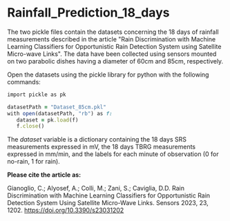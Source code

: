 # Rainfall_Prediction_18_days

The two pickle files contain the datasets concerning the 18 days of rainfall measurements described in the article "Rain Discrimination with Machine Learning Classifiers for Opportunistic Rain Detection System using Satellite Micro-wave Links". The data have been collected using sensors mounted on two parabolic dishes having a diameter of 60cm and 85cm, respectively.  

Open the datasets using the pickle library for python with the following commands:

```ruby
import pickle as pk 

datasetPath = "Dataset_85cm.pkl"  
with open(datasetPath, "rb") as f:  
   dataset = pk.load(f) 
   f.close()  
```   
The *dataset* variable is a dictionary containing the 18 days SRS measurements expressed in mV, the 18 days TBRG measurements expressed in mm/min, and the labels for each minute of observation (0 for no-rain, 1 for rain).

**Please cite the article as:**

Gianoglio, C.; Alyosef, A.; Colli, M.; Zani, S.; Caviglia, D.D. Rain Discrimination with Machine Learning Classifiers for Opportunistic Rain Detection System Using Satellite Micro-Wave Links. Sensors 2023, 23, 1202. https://doi.org/10.3390/s23031202
